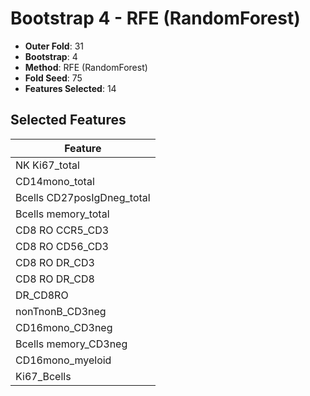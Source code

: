 # Bootstrap 4 - RFE (RandomForest)

- **Outer Fold**: 31
- **Bootstrap**: 4
- **Method**: RFE (RandomForest)
- **Fold Seed**: 75
- **Features Selected**: 14

## Selected Features

| Feature |
|---------|
| NK Ki67_total |
| CD14mono_total |
| Bcells CD27posIgDneg_total |
| Bcells memory_total |
| CD8 RO CCR5_CD3 |
| CD8 RO CD56_CD3 |
| CD8 RO DR_CD3 |
| CD8 RO DR_CD8 |
| DR_CD8RO |
| nonTnonB_CD3neg |
| CD16mono_CD3neg |
| Bcells memory_CD3neg |
| CD16mono_myeloid |
| Ki67_Bcells |
